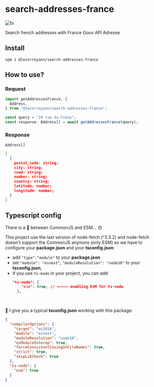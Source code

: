 # search-addresses-france

![ts](https://badgen.net/badge/Built%20With/TypeScript/blue)

Search french addresses with France Gouv API Adresse

## Install

`npm i @lecorreyann/search-addresses-france`

## How to use?

### Request

```typescript
import getAddressesFrance, {
  Address,
} from "@lecorreyann/search-addresses-france";

const query = "19 rue du Creux";
const response: Address[] = await getAddressesFrance(query);
```

### Response

`Address[]`

```json
[
  {
    postal_code: string;
    city: string;
    road: string;
    number: string;
    country: string;
    latitude: number;
    longitude: number;
  }
]

```

## Typescript config

There is a 🥊 between CommonJS and ESM... 😓

This project use the last version of node-fetch (^3.3.2) and node-fetch doesn't support the CommonJS anymore (only ESM) so we have to configure your **package.json** and your **tsconfig.json**:

- add `"type":"module"` to your **package.json**
- set `"module": "esnext"`, `"moduleResolution": "node10"` to your **tsconfig.json**,
- if you use `ts-mode` in your project, you can add:
  ```json
  "ts-node": {
      "esm": true, // «———— enabling ESM for ts-node
    },
  ```
  <br>

🎁 I give you a typical **tsconfig.json** working with this package:

```json
{
  "compilerOptions": {
    "target": "es2016",
    "module": "esnext",
    "moduleResolution": "node10",
    "esModuleInterop": true,
    "forceConsistentCasingInFileNames": true,
    "strict": true,
    "skipLibCheck": true
  },
  "ts-node": {
    "esm": true
  }
}
```
